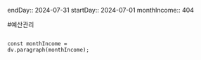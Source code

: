 endDay:: 2024-07-31
startDay:: 2024-07-01
monthIncome:: 404

#예산관리
```dataviewjs

const monthIncome = 
dv.paragraph(monthIncome);
```